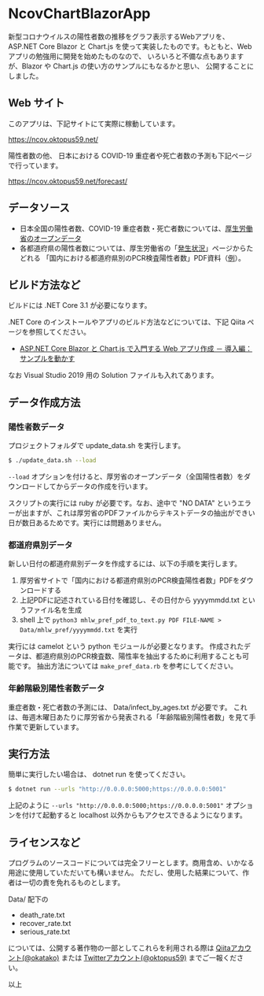 ﻿# NcovChartBlazorApp
新型コロナウイルスの陽性者数の推移をグラフ表示するWebアプリを、 ASP.NET Core Blazor と
Chart.js を使って実装したものです。もともと、Web アプリの勉強用に開発を始めたものなので、
いろいろと不備な点もありますが、Blazor や Chart.js の使い方のサンプルにもなるかと思い、
公開することにしました。

## Web サイト
このアプリは、下記サイトにて実際に稼動しています。

https://ncov.oktopus59.net/

陽性者数の他、 日本における COVID-19 重症者や死亡者数の予測も下記ページで行っています。

https://ncov.oktopus59.net/forecast/

## データソース
- 日本全国の陽性者数、COVID-19 重症者数・死亡者数については、[厚生労働省のオープンデータ](https://www.mhlw.go.jp/stf/covid-19/open-data.html)
- 各都道府県の陽性者数については、厚生労働省の「[発生状況](https://www.mhlw.go.jp/stf/seisakunitsuite/bunya/0000121431_00086.html)」ページからたどれる
「国内における都道府県別のPCR検査陽性者数」PDF資料（[例](https://www.mhlw.go.jp/content/10906000/000721149.pdf)）。

## ビルド方法など
ビルドには .NET Core 3.1 が必要になります。

.NET Core のインストールやアプリのビルド方法などについては、下記 Qiita ページを参照してください。

- [ASP.NET Core Blazor と Chart.js で入門する Web アプリ作成 － 導入編：サンプルを動かす](https://qiita.com/okatako/items/171f05dfc36d6b27769d)

なお Visual Studio 2019 用の Solution ファイルも入れてあります。

## データ作成方法

### 陽性者数データ
プロジェクトフォルダで update_data.sh を実行します。

```sh
$ ./update_data.sh --load
```

`--load` オプションを付けると、厚労省のオープンデータ（全国陽性者数）をダウンロードしてからデータの作成を行います。

スクリプトの実行には ruby が必要です。なお、途中で "NO DATA" というエラーが出ますが、これは厚労省のPDFファイルからテキストデータの抽出ができい日が数日あるためです。実行には問題ありません。

### 都道府県別データ
新しい日付の都道府県別データを作成するには、以下の手順を実行します。
1. 厚労省サイトで「国内における都道府県別のPCR検査陽性者数」PDFをダウンロードする
2. 上記PDFに記述されている日付を確認し、その日付から yyyymmdd.txt というファイル名を生成
3. shell 上で `python3 mhlw_pref_pdf_to_text.py PDF FILE-NAME > Data/mhlw_pref/yyyymmdd.txt` を実行

実行には camelot という python モジュールが必要となります。
作成されたデータは、都道府県別のPCR検査数、陽性率を抽出するために利用することも可能です。
抽出方法については `make_pref_data.rb` を参考にしてください。

### 年齢階級別陽性者数データ
重症者数・死亡者数の予測には、 Data/infect_by_ages.txt が必要です。
これは、毎週木曜日あたりに厚労省から発表される「年齢階級別陽性者数」を見て手作業で更新しています。

## 実行方法
簡単に実行したい場合は、 dotnet run を使ってください。

```sh
$ dotnet run --urls "http://0.0.0.0:5000;https://0.0.0.0:5001"
```

上記のように `--urls "http://0.0.0.0:5000;https://0.0.0.0:5001"` オプションを付けて起動すると
localhost 以外からもアクセスできるようになります。

## ライセンスなど
プログラムのソースコードについては完全フリーとします。商用含め、いかなる用途に使用していただいても構いません。
ただし、使用した結果について、作者は一切の責を免れるものとします。

Data/ 配下の

- death_rate.txt
- recover_rate.txt
- serious_rate.txt

については、公開する著作物の一部としてこれらを利用される際は
[Qiitaアカウント(@okatako)](https://qiita.com/okatako)
または [Twitterアカウント(@oktopus59)](https://twitter.com/oktopus59) までご一報ください。

以上

